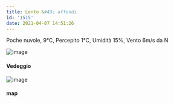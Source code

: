 ```yaml
---
title: Lento &#43; affondi
id: '1515'
date: 2021-04-07 14:51:26
---
```


Poche nuvole, 9°C, Percepito 1°C, Umidità 15%, Vento 6m/s da N

![image](/images/2021/08/IMG_3734.jpg)

#### Vedeggio

![image](/images/2021/08/20210407-activity-map.png)

#### map